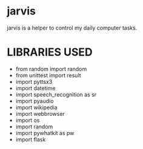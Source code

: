 # jarvis
jarvis is a helper to control my daily computer tasks.
# LIBRARIES USED
* from random import random
* from unittest import result
* import pyttsx3
* import datetime
* import speech_recognition as sr
* import pyaudio
* import wikipedia
* import webbrowser
* import os
* import random
* import pywhatkit as pw
* import flask
